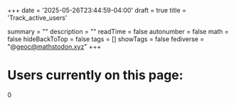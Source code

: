+++
date = '2025-05-26T23:44:59-04:00'
draft = true
title = 'Track_active_users'

summary = ""
description = ""
readTime = false
autonumber = false
math = false
hideBackToTop = false
tags = []
showTags = false
fediverse = "@geoc@mathstodon.xyz"
+++

<body>
  <h1>Users currently on this page:</h1>
  <div id="count">0</div>

  <script>
    const apiBase = "https://fojj2q1igl.execute-api.us-east-1.amazonaws.com/";

    window.addEventListener("load", () => {
      fetch(`${apiBase}/enter`, { method: "POST" });

      setInterval(() => {
        fetch(`${apiBase}/count`)
          .then(res => res.json())
          .then(data => {
            document.getElementById("count").textContent = data.count;
          });
      }, 5000);
    });

    window.addEventListener("beforeunload", () => {
      navigator.sendBeacon(`${apiBase}/exit`);
    });
  </script>
</body>